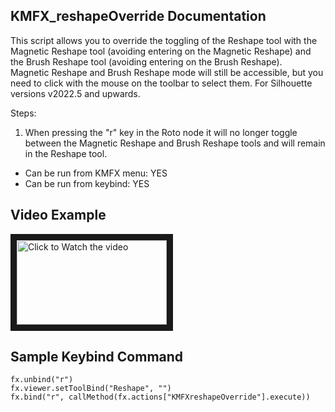 ## KMFX_reshapeOverride Documentation

This script allows you to override the toggling of the Reshape tool with the Magnetic Reshape tool (avoiding entering on the Magnetic Reshape) and the Brush Reshape tool (avoiding entering on the Brush Reshape).  
Magnetic Reshape and Brush Reshape mode will still be accessible, but you need to click with the mouse on the toolbar to select them.  For Silhouette versions v2022.5 and upwards.

Steps:

1. When pressing the "r" key in the Roto node it will no longer toggle between the Magnetic Reshape and Brush Reshape tools and will remain in the
Reshape tool.


- Can be run from KMFX menu: YES
- Can be run from keybind: YES


## Video Example

<a href="http://www.youtube.com/watch?feature=player_embedded&v=3iHgwkMoODg" target="_blank"><img src="http://img.youtube.com/vi/3iHgwkMoODg/mqdefault.jpg"
alt="Click to Watch the video" width="240" height="135" border="10" /></a>


## Sample Keybind Command

```
fx.unbind("r")
fx.viewer.setToolBind("Reshape", "")
fx.bind("r", callMethod(fx.actions["KMFXreshapeOverride"].execute))
```
